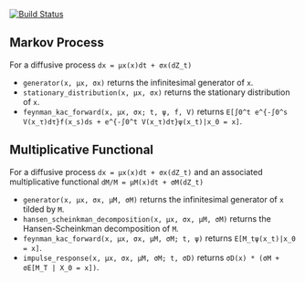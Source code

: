 [![Build Status](https://travis-ci.org/matthieugomez/InfinitesimalGenerators.jl.svg?branch=master)](https://travis-ci.org/matthieugomez/InfinitesimalGenerators.jl)


## Markov Process
For a diffusive process `dx = μx(x)dt + σx(dZ_t)`
- `generator(x, μx, σx)` returns the infinitesimal generator of `x`.
- `stationary_distribution(x, μx, σx)` returns the stationary distribution of `x`.
- `feynman_kac_forward(x, μx, σx; t, ψ, f, V)`	returns `E[∫0^t e^{-∫0^s V(x_τ)dτ}f(x_s)ds + e^{-∫0^t V(x_τ)dτ}ψ(x_t)|x_0 = x]`. 

## Multiplicative Functional
For a diffusive process `dx = μx(x)dt + σx(dZ_t)` and an associated multiplicative functional `dM/M = μM(x)dt + σM(dZ_t)`
- `generator(x, μx, σx, μM, σM)` returns the infinitesimal generator of `x` tilded by `M`. 
- `hansen_scheinkman_decomposition(x, μx, σx, μM, σM)` returns the Hansen-Scheinkman decomposition of `M`.
- `feynman_kac_forward(x, μx, σx, μM, σM; t, ψ)` returns  `E[M_tψ(x_t)|x_0 = x]`.
- `impulse_response(x, μx, σx, μM, σM; t, σD)` returns  `σD(x) * (σM + σE[M_T | X_0 = x])`.

